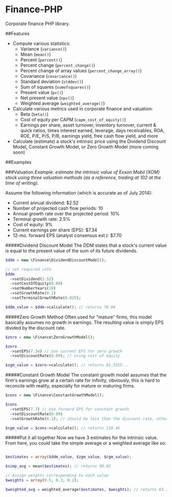 Finance-PHP
=====================

Corporate finance PHP library.

##Features
 * Compute various statistics:
   * Variance (`variance()`)
   * Mean (`mean()`)
   * Percent (`percent()`)
   * Percent change (`percent_change()`)
   * Percent change of array values (`percent_change_array()`)
   * Covariance (`covariance()`)
   * Standard deviation (`stddev()`)
   * Sum of squares (`sumofsquares()`)
   * Present value (`pv()`)
   * Net present value (`npv()`)
   * Weighted average (`weighted_average()`)
 * Calculate various metrics used in corporate finance and valuation:
   * Beta (`beta()`)
   * Cost of equity per CAPM (`capm_cost_of_equity()`)
   * Earnings per share, asset turnover, inventory turnover, current & quick ratios, times interest earned, leverage, days receivables, ROA, ROE, P/E, P/S, P/B, earnings yield, free cash flow yield, and more
 * Calculate (estimate) a stock's intrinsic price using the Dividend Discount Model, Constant Growth Model, or Zero Growth Model (more coming soon)


##Examples

###Valuation
_Example: estimate the intrinsic value of Exxon Mobil (XOM) stock using three valuation methods (as a reference, trading at 102 at the time of writing)._

Assume the following information (which is accurate as of July 2014):
 * Current annual dividend: $2.52
 * Number of projected cash flow periods: 10
 * Annual growth rate over the projected period: 10%
 * Terminal growth rate: 2.5%
 * Cost of equity: 9%
 * Current earnings per share (EPS): $7.34
 * 12-mo. forward EPS (analyst consensus est.): $7.70

#####Dividend Discount Model
The DDM states that a stock's current value is equal to the present value of the sum of its future dividends.
```php
$ddm = new \Finance\DividendDiscountModel();

// set required info
$ddm
  ->setDividend(2.52)
  ->setCostOfEquity(0.09)
  ->setNumberYears(10)
  ->setGrowthRate(0.1)
  ->setTerminalGrowthRate(0.025);

$ddm_value = $ddm->calculate(); // returns 70.04
```

#####Zero Growth Method
Often used for "mature" firms, this model basically assumes no growth in earnings. The resulting value is simply EPS divided by the discount rate.
```php
$zero = new \Finance\ZeroGrowthModel();

$zero
  ->setEPS(7.34) // Use current EPS for zero growth
  ->setDiscountRate(0.09); // using cost of equity

$zgm_value = $zero->calculate(); // returns 81.5555...
```

#####Constant Growth Model
The constant growth model assumes that the firm's earnings grow at a certain rate for infinity; obviously, this is hard to reconcile with reality, especially for mature or maturing firms.
```php
$cons = new \Finance\ConstantGrowthModel();

$cons
  ->setEPS(7.7) // Use forward EPS for constant growth
  ->setDiscountRate(0.09)
  ->setGrowthRate(0.1); // should be less than the discount rate, otherwise you won't get a number

$cgm_value = $cons->calculate(); // returns 118.46
```

#####Put it all together
Now we have 3 estimates for the intrinsic value. From here, you could take the simple average or a weighted average like so:
```php

$estimates = array($ddm_value, $zgm_value, $cgm_value);

$simp_avg = mean($estimates); // returns 90.02

// Assign weights corresponding to each value
$weights = array(0.5, 0.3, 0.2);

$weighted_avg = weighted_average($estimates, $weights); // returns 83.18
```

